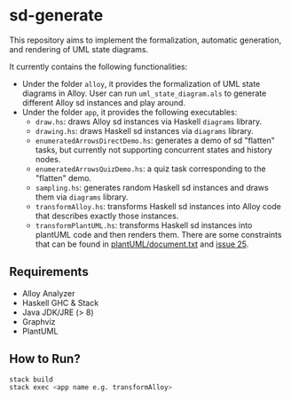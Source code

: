 # sd-generate

This repository aims to implement the formalization, automatic generation, and rendering of UML state diagrams.

It currently contains the following functionalities:

- Under the folder `alloy`, it provides the formalization of UML state diagrams in Alloy. User can run `uml_state_diagram.als` to generate different Alloy sd instances and play around.
- Under the folder `app`, it provides the following executables:
  - `draw.hs`: draws Alloy sd instances via Haskell `diagrams` library.
  - `drawing.hs`: draws Haskell sd instances via `diagrams` library.
  - `enumeratedArrowsDirectDemo.hs`: generates a demo of sd "flatten" tasks, but currently not supporting concurrent states and history nodes.
  - `enumeratedArrowsQuizDemo.hs`: a quiz task corresponding to the "flatten" demo.
  - `sampling.hs`: generates random Haskell sd instances and draws them via `diagrams` library.
  - `transformAlloy.hs`: transforms Haskell sd instances into Alloy code that describes exactly those instances.
  - `transformPlantUML.hs`: transforms Haskell sd instances into plantUML code and then renders them. There are some constraints that can be found in [plantUML/document.txt](https://github.com/fmidue/sd-generate/blob/main/plantUML/document.txt) and [issue 25](https://github.com/fmidue/sd-generate/issues/25).

## Requirements

- Alloy Analyzer
- Haskell GHC & Stack
- Java JDK/JRE (> 8)
- Graphviz
- PlantUML

## How to Run?

```bash
stack build
stack exec <app name e.g. transformAlloy>
```
